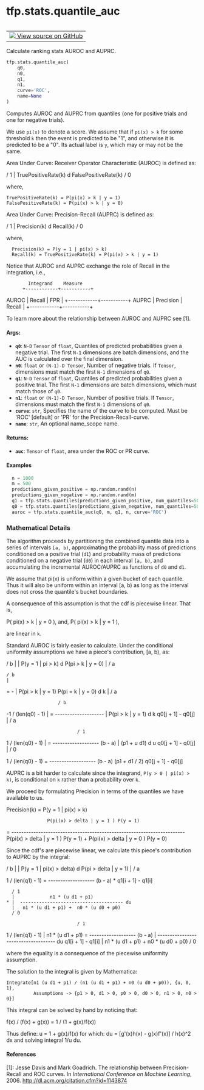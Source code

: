<div itemscope itemtype="http://developers.google.com/ReferenceObject">
<meta itemprop="name" content="tfp.stats.quantile_auc" />
<meta itemprop="path" content="Stable" />
</div>

# tfp.stats.quantile_auc


<table class="tfo-notebook-buttons tfo-api" align="left">

<td>
  <a target="_blank" href="https://github.com/tensorflow/probability/blob/master/tensorflow_probability/python/stats/ranking.py">
    <img src="https://www.tensorflow.org/images/GitHub-Mark-32px.png" />
    View source on GitHub
  </a>
</td></table>



Calculate ranking stats AUROC and AUPRC.

``` python
tfp.stats.quantile_auc(
    q0,
    n0,
    q1,
    n1,
    curve='ROC',
    name=None
)
```



<!-- Placeholder for "Used in" -->

Computes AUROC and AUPRC from quantiles (one for positive trials and one for
negative trials).

We use `pi(x)` to denote a score. We assume that if `pi(x) > k` for some
threshold `k` then the event is predicted to be "1", and otherwise it is
predicted to be a "0".  Its actual label is `y`, which may or may not be the
same.

Area Under Curve: Receiver Operator Characteristic (AUROC) is defined as:

/ 1
|  TruePositiveRate(k) d FalsePositiveRate(k)
/ 0

where,

```none
TruePositiveRate(k) = P(pi(x) > k | y = 1)
FalsePositiveRate(k) = P(pi(x) > k | y = 0)
```

Area Under Curve: Precision-Recall (AUPRC) is defined as:

/ 1
|  Precision(k) d Recall(k)
/ 0

where,

```none
  Precision(k) = P(y = 1 | pi(x) > k)
  Recall(k) = TruePositiveRate(k) = P(pi(x) > k | y = 1)
```

Notice that AUROC and AUPRC exchange the role of Recall in the
integration, i.e.,

            Integrand    Measure
          +------------+-----------+
  AUROC   |  Recall    |  FPR      |
          +------------+-----------+
  AUPRC   |  Precision |  Recall   |
          +------------+-----------+

To learn more about the relationship between AUROC and AUPRC see [1].

#### Args:


* <b>`q0`</b>: `N-D` `Tensor` of `float`, Quantiles of predicted probabilities given a
  negative trial. The first `N-1` dimensions are batch dimensions, and the
  AUC is calculated over the final dimension.
* <b>`n0`</b>: `float` or `(N-1)-D Tensor`, Number of negative trials. If `Tensor`,
  dimensions must match the first `N-1` dimensions of `q0`.
* <b>`q1`</b>: `N-D` `Tensor` of `float`, Quantiles of predicted probabilities given a
  positive trial. The first `N-1` dimensions are batch dimensions, which
  must match those of `q0`.
* <b>`n1`</b>: `float` or `(N-1)-D Tensor`, Number of positive trials. If `Tensor`,
  dimensions must match the first `N-1` dimensions of `q0`.
* <b>`curve`</b>: `str`, Specifies the name of the curve to be computed. Must be 'ROC'
  [default] or 'PR' for the Precision-Recall-curve.
* <b>`name`</b>: `str`, An optional name_scope name.


#### Returns:


* <b>`auc`</b>: `Tensor` of `float`, area under the ROC or PR curve.

#### Examples

```python
  n = 1000
  m = 500
  predictions_given_positive = np.random.rand(n)
  predictions_given_negative = np.random.rand(m)
  q1 = tfp.stats.quantiles(predictions_given_positive, num_quantiles=50)
  q0 = tfp.stats.quantiles(predictions_given_negative, num_quantiles=50)
  auroc = tfp.stats.quantile_auc(q0, m, q1, n, curve='ROC')

```

### Mathematical Details

The algorithm proceeds by partitioning the combined quantile data into a
series of intervals `[a, b)`, approximating the probability mass of
predictions conditioned on a positive trial (`d1`) and probability mass of
predictions conditioned on a negative trial (`d0`) in each interval `[a, b)`,
and accumulating the incremental AUROC/AUPRC as functions of `d0` and `d1`.

We assume that pi(x) is uniform within a given bucket of each quantile. Thus
it will also be uniform within an interval [a, b) as long as the interval does
not cross the quantile's bucket boundaries.

A consequence of this assumption is that the cdf is piecewise linear.
That is,

  P( pi(x) > k | y = 0 ), and,
  P( pi(x) > k | y = 1 ),

are linear in `k`.

Standard AUROC is fairly easier to calculate. Under the conditional uniformity
assumptions we have a piece's contribution, [a, b), as:

 / b
 |
 |  P(y = 1 | pi > k) d P(pi > k | y = 0)
 |
 / a

    / b
    |
= - |  P(pi > k | y = 1) P(pi = k | y = 0) d k
    |
    / a

                       / b
   -1 / (len(q0) - 1)  |
= -------------------- |  P(pi > k | y = 1) d k
   q0[j + 1] - q0[j]   |
                       / a

                              / 1
   1 / (len(q0) - 1)          |
= ------------------- (b - a) |  (p1 + u d1) d u
   q0[j + 1] - q0[j]          |
                              / 0

   1 / (len(q0) - 1)
= ------------------- (b - a) (p1 + d1 / 2)
   q0[j + 1] - q0[j]


AUPRC is a bit harder to calculate since the integrand,
`P(y > 0 | pi(x) > k)`, is conditional on `k` rather than a probability over
`k`.

We proceed by formulating Precision in terms of the quantiles we have
available to us.

Precision(k) = P(y = 1 | pi(x) > k)

                   P(pi(x) > delta | y = 1 ) P(y = 1)
= -----------------------------------------------------------------------
  P(pi(x) > delta | y = 1 ) P(y = 1) + P(pi(x) > delta | y = 0 ) P(y = 0)


Since the cdf's are piecewise linear, we calculate this piece's contribution
to AUPRC by the integral:

 / b
 |
 |  P(y = 1 | pi(x) > delta) d P(pi > delta | y = 1)
 |
 / a

   1 / (len(q1) - 1)
= ------------------- (b - a) *
   q1[i + 1] - q1[i]

      / 1
      |             n1 * (u d1 + p1)
    * |  -------------------------------------- du
      |   n1 * (u d1 + p1) +  n0 * (u d0 + p0)
      / 0

                              / 1
   1 / (len(q1) - 1)          |            n1 * (u d1 + p1)
= ------------------- (b - a) |  ------------------------------------ du
   q1[i + 1] - q1[i]          |  n1 * (u d1 + p1) +  n0 * (u d0 + p0)
                              / 0

where the equality is a consequence of the piecewise uniformity assumption.

The solution to the integral is given by Mathematica:

```
Integrate[n1 (u d1 + p1) / (n1 (u d1 + p1) + n0 (u d0 + p0)), {u, 0, 1},
          Assumptions -> {p1 > 0, d1 > 0, p0 > 0, d0 > 0, n1 > 0, n0 > 0}]
```

This integral can be solved by hand by noticing that:

  f(x) / (f(x) + g(x)) = 1 / (1 + g(x)/f(x))

Thus define: u = 1 + g(x)/f(x)
for which: du = [g'(x)h(x) - g(x)f'(x)] / h(x)^2 dx
and solving integral 1/u du.


#### References

  [1]: Jesse Davis and Mark Goadrich. The relationship between
       Precision-Recall and ROC curves. In _International Conference on
       Machine Learning_, 2006. http://dl.acm.org/citation.cfm?id=1143874